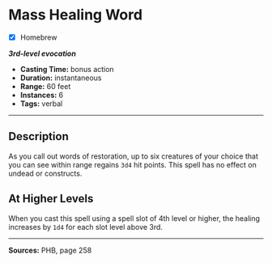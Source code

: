 # Mass Healing Word
- [x] Homebrew

***3rd-level evocation***
- **Casting Time:** bonus action
- **Duration:** instantaneous
- **Range:** 60 feet
- **Instances:** 6
- **Tags:** verbal

---

## Description
As you call out words of restoration, up to six creatures of your choice that you can see within range regains `3d4` hit points.
This spell has no effect on undead or constructs.

## At Higher Levels
When you cast this spell using a spell slot of 4th level or higher, the healing increases by `1d4` for each slot level above 3rd.

---

**Sources:** PHB, page 258
